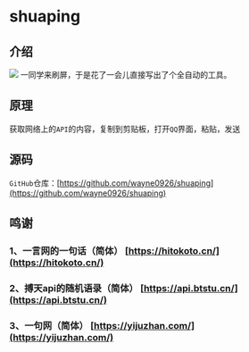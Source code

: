 # shuaping

## 介绍
![](https://cdn.jsdelivr.net/gh/wayne0926/myphoto@master/img/1611323382000.webp)
一同学来刷屏，于是花了一会儿直接写出了个全自动的工具。
## 原理
获取网络上的`API`的内容，复制到剪贴板，打开`QQ`界面，粘贴，发送
## 源码

`GitHub`仓库：[https://github.com/wayne0926/shuaping](https://github.com/wayne0926/shuaping)

## 鸣谢
### 1、一言网的一句话（简体） [https://hitokoto.cn/](https://hitokoto.cn/)
### 2、搏天api的随机语录（简体） [https://api.btstu.cn/](https://api.btstu.cn/)
### 3、一句网（简体） [https://yijuzhan.com/](https://yijuzhan.com/)
